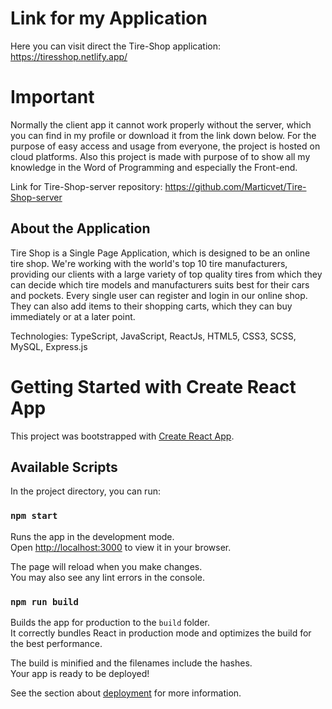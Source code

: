 # Link for my Application

Here you can visit direct the Tire-Shop application: https://tiresshop.netlify.app/

# Important

Normally the client app it cannot work properly without the server, which you can find in my profile or download it from the link down below. For the purpose of easy access and usage from everyone, the project is hosted on cloud platforms. Also this project is made with purpose of to show all my knowledge in the Word of Programming and especially the Front-end.

Link for Tire-Shop-server repository: https://github.com/Marticvet/Tire-Shop-server <br />

## About the Application

Tire Shop is a Single Page Application, which is designed to be an online tire
shop. We're working with the world's top 10 tire manufacturers, providing our
clients with a large variety of top quality tires from which they can decide which
tire models and manufacturers suits best for their cars and pockets. Every single
user can register and login in our online shop. They can also add items to their
shopping carts, which they can buy immediately or at a later point.

Technologies: TypeScript, JavaScript, ReactJs, HTML5, CSS3, SCSS, MySQL, Express.js

# Getting Started with Create React App

This project was bootstrapped with [Create React App](https://github.com/facebook/create-react-app).

## Available Scripts

In the project directory, you can run:

### `npm start`

Runs the app in the development mode.\
Open [http://localhost:3000](http://localhost:3000) to view it in your browser.

The page will reload when you make changes.\
You may also see any lint errors in the console.

### `npm run build`

Builds the app for production to the `build` folder.\
It correctly bundles React in production mode and optimizes the build for the best performance.

The build is minified and the filenames include the hashes.\
Your app is ready to be deployed!

See the section about [deployment](https://facebook.github.io/create-react-app/docs/deployment) for more information.

